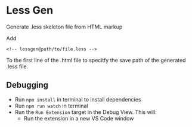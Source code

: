 # Less Gen

Generate .less skeleton file from HTML markup

Add 

``` <!-- lessgen@path/to/file.less --> ```

To the first line of the .html file to specitfy the save path of the generated .less file.



## Debugging

- Run `npm install` in terminal to install dependencies
- Run `npm run watch` in terminal
- Run the `Run Extension` target in the Debug View. This will:
	- Run the extension in a new VS Code window

